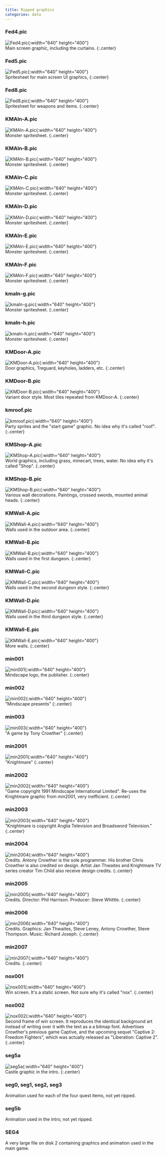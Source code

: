 ```yaml
---
title: Ripped graphics
categories: data
---
```


### Fed4.pic

![Fed4.pic](../images/Fed4.pic.png "Fed4.pic"){:width="640" height="400"}<br>
Main screen graphic, including the curtains.
{:.center}

### Fed5.pic

![Fed5.pic](../images/Fed5.pic.png "Fed5.pic"){:width="640" height="400"}<br>
Spritesheet for main screen UI graphics, 
{:.center}

### Fed8.pic

![Fed8.pic](../images/Fed8.pic.png "Fed8.pic"){:width="640" height="400"}<br>
Spritesheet for weapons and items.
{:.center}

### KMAln-A.pic

![KMAln-A.pic](../images/KMAln-A.pic.png "KMAln-A.pic"){:width="640" height="400"}<br>
Monster spritesheet.
{:.center}

### KMAln-B.pic

![KMAln-B.pic](../images/KMAln-B.pic.png "KMAln-B.pic"){:width="640" height="400"}<br>
Monster spritesheet.
{:.center}

### KMAln-C.pic

![KMAln-C.pic](../images/KMAln-C.pic.png "KMAln-C.pic"){:width="640" height="400"}<br>
Monster spritesheet.
{:.center}

### KMAln-D.pic

![KMAln-D.pic](../images/KMAln-D.pic.png "KMAln-D.pic"){:width="640" height="400"}<br>
Monster spritesheet.
{:.center}

### KMAln-E.pic

![KMAln-E.pic](../images/KMAln-E.pic.png "KMAln-E.pic"){:width="640" height="400"}<br>
Monster spritesheet.
{:.center}

### KMAln-F.pic

![KMAln-F.pic](../images/KMAln-F.pic.png "KMAln-F.pic"){:width="640" height="400"}<br>
Monster spritesheet.
{:.center}

### kmaln-g.pic

![kmaln-g.pic](../images/kmaln-g.pic.png "kmaln-g.pic"){:width="640" height="400"}<br>
Monster spritesheet.
{:.center}

### kmaln-h.pic

![kmaln-h.pic](../images/kmaln-h.pic.png "kmaln-h.pic"){:width="640" height="400"}<br>
Monster spritesheet.
{:.center}

### KMDoor-A.pic

![KMDoor-A.pic](../images/KMDoor-A.pic.png "KMDoor-A.pic"){:width="640" height="400"}<br>
Door graphics, Treguard, keyholes, ladders, etc.
{:.center}

### KMDoor-B.pic

![KMDoor-B.pic](../images/KMDoor-B.pic.png "KMDoor-B.pic"){:width="640" height="400"}<br>
Variant door style. Most tiles repeated from KMDoor-A.
{:.center}

### kmroof.pic

![kmroof.pic](../images/kmroof.pic.png "kmroof.pic"){:width="640" height="400"}<br>
Party sprites and the "start game" graphic. No idea why it's called "roof".
{:.center}

### KMShop-A.pic

![KMShop-A.pic](../images/KMShop-A.pic.png "KMShop-A.pic"){:width="640" height="400"}<br>
World graphics, including grass, minecart, trees, water. No idea why it's called
"Shop".
{:.center}

### KMShop-B.pic

![KMShop-B.pic](../images/KMShop-B.pic.png "KMShop-B.pic"){:width="640" height="400"}<br>
Various wall decorations. Paintings, crossed swords, mounted animal heads.
{:.center}

### KMWall-A.pic

![KMWall-A.pic](../images/KMWall-A.pic.png "KMWall-A.pic"){:width="640" height="400"}<br>
Walls used in the outdoor area.
{:.center}

### KMWall-B.pic

![KMWall-B.pic](../images/KMWall-B.pic.png "KMWall-B.pic"){:width="640" height="400"}<br>
Walls used in the first dungeon.
{:.center}

### KMWall-C.pic

![KMWall-C.pic](../images/KMWall-C.pic.png "KMWall-C.pic"){:width="640" height="400"}<br>
Walls used in the second dungeon style.
{:.center}

### KMWall-D.pic

![KMWall-D.pic](../images/KMWall-D.pic.png "KMWall-D.pic"){:width="640" height="400"}<br>
Walls used in the third dungeon style.
{:.center}

### KMWall-E.pic

![KMWall-E.pic](../images/KMWall-E.pic.png "KMWall-E.pic"){:width="640" height="400"}<br>
More walls.
{:.center}

### min001

![min001](../images/min001.png "Mindscape logo"){:width="640" height="400"}<br>
Mindscape logo, the publisher.
{:.center}

### min002

![min002](../images/min002.png "Mindscape presents"){:width="640" height="400"}<br>
"Mindscape presents"
{:.center}

### min003

![min003](../images/min003.png "A game by Tony Crowther"){:width="640" height="400"}<br>
"A game by Tony Crowther"
{:.center}

### min2001

![min2001](../images/min2001.png "Knightmare"){:width="640" height="400"}<br>
"Knightmare"
{:.center}

### min2002

![min2002](../images/min2002.png "game copyright 1991 Mindscape International Limited."){:width="640" height="400"}<br>
"Game copyright 1991 Mindscape International Limited". Re-uses the Knightmare
graphic from min2001, very inefficient.
{:.center}

### min2003

![min2003](../images/min2003.png "Knightmare is copyright Anglia Television and Broadsword Television."){:width="640" height="400"}<br>
"Knightmare is copyright Anglia Television and Broadsword Television."
{:.center}

### min2004

![min2004](../images/min2004.png "Design: Antony Crowther, Tim Child, Jan Thwaites, Chris Crowther. Programming: Antony Crowther."){:width="640" height="400"}<br>
Credits. Antony Crowther is the sole programmer. His brother Chris Crowther
is also credited on design. Artist Jan Thwaites and Knightmare TV series creator
Tim Child also receive design credits.
{:.center}

### min2005

![min2005](../images/min2005.png "Director: Phil Harrison. Software producer: Steve Whittle."){:width="640" height="400"}<br>
Credits. Director: Phil Harrison. Producer: Steve Whittle.
{:.center}

### min2006

![min2006](../images/min2006.png "Graphics: Jan Thwaites, Steve Leney, Antony Crowther, Steve Thompson. Music: Richard Joseph."){:width="640" height="400"}<br>
Credits. Graphics: Jan Thwaites, Steve Leney, Antony Crowther, Steve Thompson.
Music: Richard Joseph.
{:.center}

### min2007

![min2007](../images/min2007.png "Sound effects: Anglia Television audio
department. Special thanks: Tim and Sue Child, all at Broadsword T.V. Ltd., Aron, Pog, Lee, Rob, Jeff, Ajit, Richard."){:width="640" height="400"}<br>
Credits.
{:.center}

### nox001

![nox001](../images/nox001.png "CONGRATULATIONS! You have successfully banished Lord Fear from the realm of Dinshelm forever, and have gained the power of the Crown of Glory... THE END"){:width="640" height="400"}<br>
Win screen. It's a static screen. Not sure why it's called "nox".
{:.center}

### nox002

![nox002](../images/nox002.png "If you enjoyed this game, you can buy CAPTIVE, Tony Crowther's award winning adventure game; or await CAPTIVE 2 - &quot;FREEDOM FIGHTERS&quot;"){:width="640" height="400"}<br>
Second frame of win screen. It reproduces the identical background art instead
of writing over it with the text as a a bitmap font. Advertises Crowther's
previous game Captive, and the upcoming sequel "Captive 2: Freedom Fighters",
which was actually released as "Liberation: Captive 2".
{:.center}

### seg5a

![seg5a](../images/seg5a.png "seg5a"){:width="640" height="400"}<br>
Castle graphic in the intro.
{:.center}

### seg0, seg1, seg2, seg3

Animation used for each of the four quest items, not yet ripped.

### seg5b

Animation used in the intro, not yet ripped.

### SEG4

A very large file on disk 2 containing graphics and animation used in the main
game.
